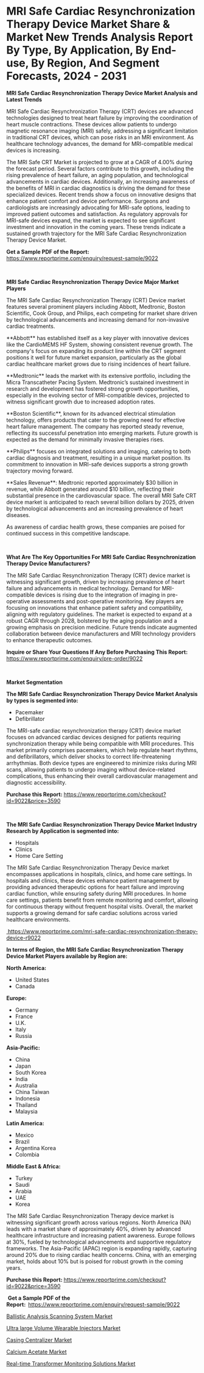 <p><h1>MRI Safe Cardiac Resynchronization Therapy Device Market Share & Market New Trends Analysis Report By Type, By Application, By End-use, By Region, And Segment Forecasts, 2024 - 2031</h1></p><p><strong>MRI Safe Cardiac Resynchronization Therapy Device Market Analysis and Latest Trends</strong></p>
<p><p>MRI Safe Cardiac Resynchronization Therapy (CRT) devices are advanced technologies designed to treat heart failure by improving the coordination of heart muscle contractions. These devices allow patients to undergo magnetic resonance imaging (MRI) safely, addressing a significant limitation in traditional CRT devices, which can pose risks in an MRI environment. As healthcare technology advances, the demand for MRI-compatible medical devices is increasing.</p><p>The MRI Safe CRT Market is projected to grow at a CAGR of 4.00% during the forecast period. Several factors contribute to this growth, including the rising prevalence of heart failure, an aging population, and technological advancements in cardiac devices. Additionally, an increasing awareness of the benefits of MRI in cardiac diagnostics is driving the demand for these specialized devices. Recent trends show a focus on innovative designs that enhance patient comfort and device performance. Surgeons and cardiologists are increasingly advocating for MRI-safe options, leading to improved patient outcomes and satisfaction. As regulatory approvals for MRI-safe devices expand, the market is expected to see significant investment and innovation in the coming years. These trends indicate a sustained growth trajectory for the MRI Safe Cardiac Resynchronization Therapy Device Market.</p></p>
<p><strong>Get a Sample PDF of the Report:&nbsp;</strong> <a href="https://www.reportprime.com/enquiry/request-sample/9022?utm_campaign=1133&utm_medium=2&utm_source=Github&utm_content=ia&utm_term=28112024&utm_id=mri-safe-cardiac-resynchronization-therapy-device">https://www.reportprime.com/enquiry/request-sample/9022</a></p>
<p>&nbsp;</p>
<p><strong>MRI Safe Cardiac Resynchronization Therapy Device Major Market Players</strong></p>
<p><p>The MRI Safe Cardiac Resynchronization Therapy (CRT) Device market features several prominent players including Abbott, Medtronic, Boston Scientific, Cook Group, and Philips, each competing for market share driven by technological advancements and increasing demand for non-invasive cardiac treatments.</p><p>**Abbott** has established itself as a key player with innovative devices like the CardioMEMS HF System, showing consistent revenue growth. The company's focus on expanding its product line within the CRT segment positions it well for future market expansion, particularly as the global cardiac healthcare market grows due to rising incidences of heart failure.</p><p>**Medtronic** leads the market with its extensive portfolio, including the Micra Transcatheter Pacing System. Medtronic’s sustained investment in research and development has fostered strong growth opportunities, especially in the evolving sector of MRI-compatible devices, projected to witness significant growth due to increased adoption rates.</p><p>**Boston Scientific**, known for its advanced electrical stimulation technology, offers products that cater to the growing need for effective heart failure management. The company has reported steady revenue, reflecting its successful penetration into emerging markets. Future growth is expected as the demand for minimally invasive therapies rises.</p><p>**Philips** focuses on integrated solutions and imaging, catering to both cardiac diagnosis and treatment, resulting in a unique market position. Its commitment to innovation in MRI-safe devices supports a strong growth trajectory moving forward.</p><p>**Sales Revenue**: Medtronic reported approximately $30 billion in revenue, while Abbott generated around $10 billion, reflecting their substantial presence in the cardiovascular space. The overall MRI Safe CRT device market is anticipated to reach several billion dollars by 2025, driven by technological advancements and an increasing prevalence of heart diseases. </p><p>As awareness of cardiac health grows, these companies are poised for continued success in this competitive landscape.</p></p>
<p>&nbsp;</p>
<p><strong>What Are The Key Opportunities For MRI Safe Cardiac Resynchronization Therapy Device Manufacturers?</strong></p>
<p><p>The MRI Safe Cardiac Resynchronization Therapy (CRT) device market is witnessing significant growth, driven by increasing prevalence of heart failure and advancements in medical technology. Demand for MRI-compatible devices is rising due to the integration of imaging in pre-operative assessments and post-operative monitoring. Key players are focusing on innovations that enhance patient safety and compatibility, aligning with regulatory guidelines. The market is expected to expand at a robust CAGR through 2028, bolstered by the aging population and a growing emphasis on precision medicine. Future trends indicate augmented collaboration between device manufacturers and MRI technology providers to enhance therapeutic outcomes.</p></p>
<p><strong>Inquire or Share Your Questions If Any Before Purchasing This Report:</strong> <a href="https://www.reportprime.com/enquiry/pre-order/9022?utm_campaign=1133&utm_medium=2&utm_source=Github&utm_content=ia&utm_term=28112024&utm_id=mri-safe-cardiac-resynchronization-therapy-device">https://www.reportprime.com/enquiry/pre-order/9022</a></p>
<p>&nbsp;</p>
<p><strong>Market Segmentation</strong></p>
<p><strong>The MRI Safe Cardiac Resynchronization Therapy Device Market Analysis by types is segmented into:</strong></p>
<p><ul><li>Pacemaker</li><li>Defibrillator</li></ul></p>
<p><p>The MRI-safe cardiac resynchronization therapy (CRT) device market focuses on advanced cardiac devices designed for patients requiring synchronization therapy while being compatible with MRI procedures. This market primarily comprises pacemakers, which help regulate heart rhythms, and defibrillators, which deliver shocks to correct life-threatening arrhythmias. Both device types are engineered to minimize risks during MRI scans, allowing patients to undergo imaging without device-related complications, thus enhancing their overall cardiovascular management and diagnostic accessibility.</p></p>
<p><strong>Purchase this Report:&nbsp;</strong><a href="https://www.reportprime.com/checkout?id=9022&price=3590&utm_campaign=1133&utm_medium=2&utm_source=Github&utm_content=ia&utm_term=28112024&utm_id=mri-safe-cardiac-resynchronization-therapy-device">https://www.reportprime.com/checkout?id=9022&price=3590</a></p>
<p>&nbsp;</p>
<p><strong>The MRI Safe Cardiac Resynchronization Therapy Device Market Industry Research by Application is segmented into:</strong></p>
<p><ul><li>Hospitals</li><li>Clinics</li><li>Home Care Setting</li></ul></p>
<p><p>The MRI Safe Cardiac Resynchronization Therapy Device market encompasses applications in hospitals, clinics, and home care settings. In hospitals and clinics, these devices enhance patient management by providing advanced therapeutic options for heart failure and improving cardiac function, while ensuring safety during MRI procedures. In home care settings, patients benefit from remote monitoring and comfort, allowing for continuous therapy without frequent hospital visits. Overall, the market supports a growing demand for safe cardiac solutions across varied healthcare environments.</p></p>
<p><a href="https://www.reportprime.com/mri-safe-cardiac-resynchronization-therapy-device-r9022?utm_campaign=1133&utm_medium=2&utm_source=Github&utm_content=ia&utm_term=28112024&utm_id=mri-safe-cardiac-resynchronization-therapy-device">&nbsp;https://www.reportprime.com/mri-safe-cardiac-resynchronization-therapy-device-r9022</a></p>
<p><strong>In terms of Region, the MRI Safe Cardiac Resynchronization Therapy Device Market Players available by Region are:</strong></p>
<p>
    <p> <strong> North America: </strong>
        <ul>
            <li>United States</li>
            <li>Canada</li>
        </ul>
        </p> 
    <p> <strong> Europe: </strong>
        <ul>
            <li>Germany</li>
            <li>France</li>
            <li>U.K.</li>
            <li>Italy</li>
            <li>Russia</li>
        </ul>
        </p> 
    <p> <strong> Asia-Pacific: </strong>
        <ul>
            <li>China</li>
            <li>Japan</li>
            <li>South Korea</li>
            <li>India</li>
            <li>Australia</li>
            <li>China Taiwan</li>
            <li>Indonesia</li>
            <li>Thailand</li>
            <li>Malaysia</li>
        </ul>
        </p> 
    <p> <strong> Latin America: </strong>
        <ul>
            <li>Mexico</li>
            <li>Brazil</li>
            <li>Argentina Korea</li>
            <li>Colombia</li>
        </ul>
        </p> 
    <p> <strong> Middle East & Africa: </strong>
        <ul>
            <li>Turkey</li>
            <li>Saudi</li>
            <li>Arabia</li>
            <li>UAE</li>
            <li>Korea</li>
        </ul>
    </p>
    </p>
<p><p>The MRI Safe Cardiac Resynchronization Therapy device market is witnessing significant growth across various regions. North America (NA) leads with a market share of approximately 40%, driven by advanced healthcare infrastructure and increasing patient awareness. Europe follows at 30%, fueled by technological advancements and supportive regulatory frameworks. The Asia-Pacific (APAC) region is expanding rapidly, capturing around 20% due to rising cardiac health concerns. China, with an emerging market, holds about 10% but is poised for robust growth in the coming years.</p></p>
<p><strong>Purchase this Report: </strong><a href="https://www.reportprime.com/checkout?id=9022&price=3590&utm_campaign=1133&utm_medium=2&utm_source=Github&utm_content=ia&utm_term=28112024&utm_id=mri-safe-cardiac-resynchronization-therapy-device">https://www.reportprime.com/checkout?id=9022&price=3590</a></p>
<p>&nbsp;<strong>Get a Sample PDF of the Report:&nbsp;&nbsp;</strong><a href="https://www.reportprime.com/enquiry/request-sample/9022?utm_campaign=1133&utm_medium=2&utm_source=Github&utm_content=ia&utm_term=28112024&utm_id=mri-safe-cardiac-resynchronization-therapy-device">https://www.reportprime.com/enquiry/request-sample/9022</a></p>
<p><strong></strong></p>
<p><p><a href="https://issuu.com/reportprime-2/docs/ballistic-analysis-scanning-system-_8802c1400f52ec?utm_campaign=1133&utm_medium=2&utm_source=Github&utm_content=ia&utm_term=28112024&utm_id=mri-safe-cardiac-resynchronization-therapy-device">Ballistic Analysis Scanning System Market</a></p><p><a href="https://github.com/WillieWoodard/Market-Research-Report-List-7/blob/main/ultra-large-volume-wearable-injectors-market.md?utm_campaign=1133&utm_medium=2&utm_source=Github&utm_content=ia&utm_term=28112024&utm_id=mri-safe-cardiac-resynchronization-therapy-device">Ultra large Volume Wearable Injectors Market</a></p><p><a href="https://www.linkedin.com/pulse/casing-centralizer-market-analysis-offering-insights-markets-trcbc?utm_campaign=1133&utm_medium=2&utm_source=Github&utm_content=ia&utm_term=28112024&utm_id=mri-safe-cardiac-resynchronization-therapy-device">Casing Centralizer Market</a></p><p><a href="https://www.linkedin.com/pulse/calcium-acetate-market-segmentation-applications-types-growth-bj6xe?utm_campaign=1133&utm_medium=2&utm_source=Github&utm_content=ia&utm_term=28112024&utm_id=mri-safe-cardiac-resynchronization-therapy-device">Calcium Acetate Market</a></p><p><a href="https://issuu.com/reportprime-2/docs/real-time-transformer-monitoring-so_a2c15efeb110b9?utm_campaign=1133&utm_medium=2&utm_source=Github&utm_content=ia&utm_term=28112024&utm_id=mri-safe-cardiac-resynchronization-therapy-device">Real-time Transformer Monitoring Solutions Market</a></p></p>
